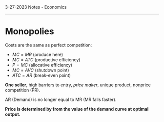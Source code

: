 3-27-2023 Notes - Economics

---

# Monopolies

Costs are the same as perfect competition:
- $MC=MR$ (produce here)
- $MC = ATC$ (productive efficiency)
- $P = MC$ (allocative efficiency)
- $MC = AVC$ (shutdown point)
- $ATC = AR$ (break-even point)

**One seller**, high barriers to entry, *price maker*, unique product, nonprice competition (PR).

AR (Demand) is no longer equal to MR (MR falls faster).

**Price is determined by from the value of the demand curve at optimal output.**

